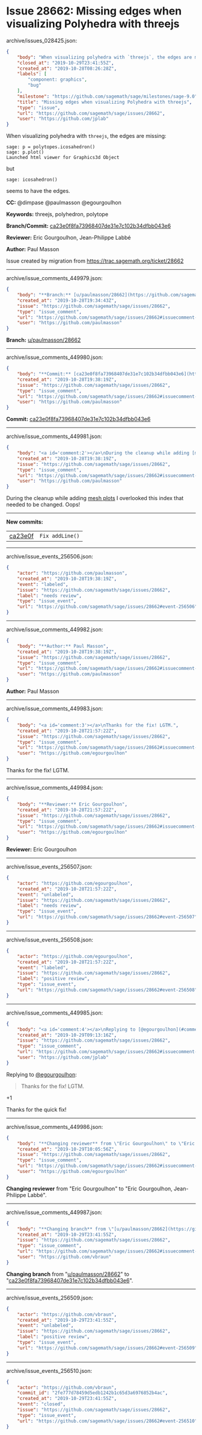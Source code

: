 # Issue 28662: Missing edges when visualizing Polyhedra with threejs

archive/issues_028425.json:
```json
{
    "body": "When visualizing polyhedra with `threejs`, the edges are missing:\n\n```\nsage: p = polytopes.icosahedron()\nsage: p.plot()\nLaunched html viewer for Graphics3d Object \n```\n\nbut\n\n```\nsage: icosahedron()\n```\n\nseems to have the edges.\n\n**CC:**  @dimpase @paulmasson @egourgoulhon\n\n**Keywords:** threejs, polyhedron, polytope\n\n**Branch/Commit:** [ca23e0f8fa73968407de31e7c102b34dfbb043e6](https://github.com/sagemath/sagetrac-mirror/commit/ca23e0f8fa73968407de31e7c102b34dfbb043e6)\n\n**Reviewer:** Eric Gourgoulhon, Jean-Philippe Labb\u00e9\n\n**Author:** Paul Masson\n\nIssue created by migration from https://trac.sagemath.org/ticket/28662\n\n",
    "closed_at": "2019-10-29T23:41:55Z",
    "created_at": "2019-10-28T08:26:28Z",
    "labels": [
        "component: graphics",
        "bug"
    ],
    "milestone": "https://github.com/sagemath/sage/milestones/sage-9.0",
    "title": "Missing edges when visualizing Polyhedra with threejs",
    "type": "issue",
    "url": "https://github.com/sagemath/sage/issues/28662",
    "user": "https://github.com/jplab"
}
```
When visualizing polyhedra with `threejs`, the edges are missing:

```
sage: p = polytopes.icosahedron()
sage: p.plot()
Launched html viewer for Graphics3d Object 
```

but

```
sage: icosahedron()
```

seems to have the edges.

**CC:**  @dimpase @paulmasson @egourgoulhon

**Keywords:** threejs, polyhedron, polytope

**Branch/Commit:** [ca23e0f8fa73968407de31e7c102b34dfbb043e6](https://github.com/sagemath/sagetrac-mirror/commit/ca23e0f8fa73968407de31e7c102b34dfbb043e6)

**Reviewer:** Eric Gourgoulhon, Jean-Philippe Labbé

**Author:** Paul Masson

Issue created by migration from https://trac.sagemath.org/ticket/28662





---

archive/issue_comments_449979.json:
```json
{
    "body": "**Branch:** [u/paulmasson/28662](https://github.com/sagemath/sagetrac-mirror/tree/u/paulmasson/28662)",
    "created_at": "2019-10-28T19:34:43Z",
    "issue": "https://github.com/sagemath/sage/issues/28662",
    "type": "issue_comment",
    "url": "https://github.com/sagemath/sage/issues/28662#issuecomment-449979",
    "user": "https://github.com/paulmasson"
}
```

**Branch:** [u/paulmasson/28662](https://github.com/sagemath/sagetrac-mirror/tree/u/paulmasson/28662)



---

archive/issue_comments_449980.json:
```json
{
    "body": "**Commit:** [ca23e0f8fa73968407de31e7c102b34dfbb043e6](https://github.com/sagemath/sagetrac-mirror/commit/ca23e0f8fa73968407de31e7c102b34dfbb043e6)",
    "created_at": "2019-10-28T19:38:19Z",
    "issue": "https://github.com/sagemath/sage/issues/28662",
    "type": "issue_comment",
    "url": "https://github.com/sagemath/sage/issues/28662#issuecomment-449980",
    "user": "https://github.com/paulmasson"
}
```

**Commit:** [ca23e0f8fa73968407de31e7c102b34dfbb043e6](https://github.com/sagemath/sagetrac-mirror/commit/ca23e0f8fa73968407de31e7c102b34dfbb043e6)



---

archive/issue_comments_449981.json:
```json
{
    "body": "<a id='comment:2'></a>\nDuring the cleanup while adding [mesh plots](https://trac.sagemath.org/ticket/28343) I overlooked this index that needed to be changed. Oops!\n\n---\n**New commits:**\n<table><tr><td><a href=\"https://github.com/sagemath/sagetrac-mirror/commit/ca23e0f8fa73968407de31e7c102b34dfbb043e6\">ca23e0f</a></td><td><code>Fix addLine()</code></td></tr></table>\n",
    "created_at": "2019-10-28T19:38:19Z",
    "issue": "https://github.com/sagemath/sage/issues/28662",
    "type": "issue_comment",
    "url": "https://github.com/sagemath/sage/issues/28662#issuecomment-449981",
    "user": "https://github.com/paulmasson"
}
```

<a id='comment:2'></a>
During the cleanup while adding [mesh plots](https://trac.sagemath.org/ticket/28343) I overlooked this index that needed to be changed. Oops!

---
**New commits:**
<table><tr><td><a href="https://github.com/sagemath/sagetrac-mirror/commit/ca23e0f8fa73968407de31e7c102b34dfbb043e6">ca23e0f</a></td><td><code>Fix addLine()</code></td></tr></table>




---

archive/issue_events_256506.json:
```json
{
    "actor": "https://github.com/paulmasson",
    "created_at": "2019-10-28T19:38:19Z",
    "event": "labeled",
    "issue": "https://github.com/sagemath/sage/issues/28662",
    "label": "needs review",
    "type": "issue_event",
    "url": "https://github.com/sagemath/sage/issues/28662#event-256506"
}
```



---

archive/issue_comments_449982.json:
```json
{
    "body": "**Author:** Paul Masson",
    "created_at": "2019-10-28T19:38:19Z",
    "issue": "https://github.com/sagemath/sage/issues/28662",
    "type": "issue_comment",
    "url": "https://github.com/sagemath/sage/issues/28662#issuecomment-449982",
    "user": "https://github.com/paulmasson"
}
```

**Author:** Paul Masson



---

archive/issue_comments_449983.json:
```json
{
    "body": "<a id='comment:3'></a>\nThanks for the fix! LGTM.",
    "created_at": "2019-10-28T21:57:22Z",
    "issue": "https://github.com/sagemath/sage/issues/28662",
    "type": "issue_comment",
    "url": "https://github.com/sagemath/sage/issues/28662#issuecomment-449983",
    "user": "https://github.com/egourgoulhon"
}
```

<a id='comment:3'></a>
Thanks for the fix! LGTM.



---

archive/issue_comments_449984.json:
```json
{
    "body": "**Reviewer:** Eric Gourgoulhon",
    "created_at": "2019-10-28T21:57:22Z",
    "issue": "https://github.com/sagemath/sage/issues/28662",
    "type": "issue_comment",
    "url": "https://github.com/sagemath/sage/issues/28662#issuecomment-449984",
    "user": "https://github.com/egourgoulhon"
}
```

**Reviewer:** Eric Gourgoulhon



---

archive/issue_events_256507.json:
```json
{
    "actor": "https://github.com/egourgoulhon",
    "created_at": "2019-10-28T21:57:22Z",
    "event": "unlabeled",
    "issue": "https://github.com/sagemath/sage/issues/28662",
    "label": "needs review",
    "type": "issue_event",
    "url": "https://github.com/sagemath/sage/issues/28662#event-256507"
}
```



---

archive/issue_events_256508.json:
```json
{
    "actor": "https://github.com/egourgoulhon",
    "created_at": "2019-10-28T21:57:22Z",
    "event": "labeled",
    "issue": "https://github.com/sagemath/sage/issues/28662",
    "label": "positive review",
    "type": "issue_event",
    "url": "https://github.com/sagemath/sage/issues/28662#event-256508"
}
```



---

archive/issue_comments_449985.json:
```json
{
    "body": "<a id='comment:4'></a>\nReplying to [@egourgoulhon](#comment%3A3):\n> Thanks for the fix! LGTM.\n\n+1\n\nThanks for the quick fix!",
    "created_at": "2019-10-29T09:13:16Z",
    "issue": "https://github.com/sagemath/sage/issues/28662",
    "type": "issue_comment",
    "url": "https://github.com/sagemath/sage/issues/28662#issuecomment-449985",
    "user": "https://github.com/jplab"
}
```

<a id='comment:4'></a>
Replying to [@egourgoulhon](#comment%3A3):
> Thanks for the fix! LGTM.

+1

Thanks for the quick fix!



---

archive/issue_comments_449986.json:
```json
{
    "body": "**Changing reviewer** from \"Eric Gourgoulhon\" to \"Eric Gourgoulhon, Jean-Philippe Labb\u00e9\".",
    "created_at": "2019-10-29T10:05:56Z",
    "issue": "https://github.com/sagemath/sage/issues/28662",
    "type": "issue_comment",
    "url": "https://github.com/sagemath/sage/issues/28662#issuecomment-449986",
    "user": "https://github.com/egourgoulhon"
}
```

**Changing reviewer** from "Eric Gourgoulhon" to "Eric Gourgoulhon, Jean-Philippe Labbé".



---

archive/issue_comments_449987.json:
```json
{
    "body": "**Changing branch** from \"[u/paulmasson/28662](https://github.com/sagemath/sagetrac-mirror/tree/u/paulmasson/28662)\" to \"[ca23e0f8fa73968407de31e7c102b34dfbb043e6](https://github.com/sagemath/sagetrac-mirror/commit/ca23e0f8fa73968407de31e7c102b34dfbb043e6)\".",
    "created_at": "2019-10-29T23:41:55Z",
    "issue": "https://github.com/sagemath/sage/issues/28662",
    "type": "issue_comment",
    "url": "https://github.com/sagemath/sage/issues/28662#issuecomment-449987",
    "user": "https://github.com/vbraun"
}
```

**Changing branch** from "[u/paulmasson/28662](https://github.com/sagemath/sagetrac-mirror/tree/u/paulmasson/28662)" to "[ca23e0f8fa73968407de31e7c102b34dfbb043e6](https://github.com/sagemath/sagetrac-mirror/commit/ca23e0f8fa73968407de31e7c102b34dfbb043e6)".



---

archive/issue_events_256509.json:
```json
{
    "actor": "https://github.com/vbraun",
    "created_at": "2019-10-29T23:41:55Z",
    "event": "unlabeled",
    "issue": "https://github.com/sagemath/sage/issues/28662",
    "label": "positive review",
    "type": "issue_event",
    "url": "https://github.com/sagemath/sage/issues/28662#event-256509"
}
```



---

archive/issue_events_256510.json:
```json
{
    "actor": "https://github.com/vbraun",
    "commit_id": "2fe777d78459d5edb1242b1c65d3a6976852b4ac",
    "created_at": "2019-10-29T23:41:55Z",
    "event": "closed",
    "issue": "https://github.com/sagemath/sage/issues/28662",
    "type": "issue_event",
    "url": "https://github.com/sagemath/sage/issues/28662#event-256510"
}
```
